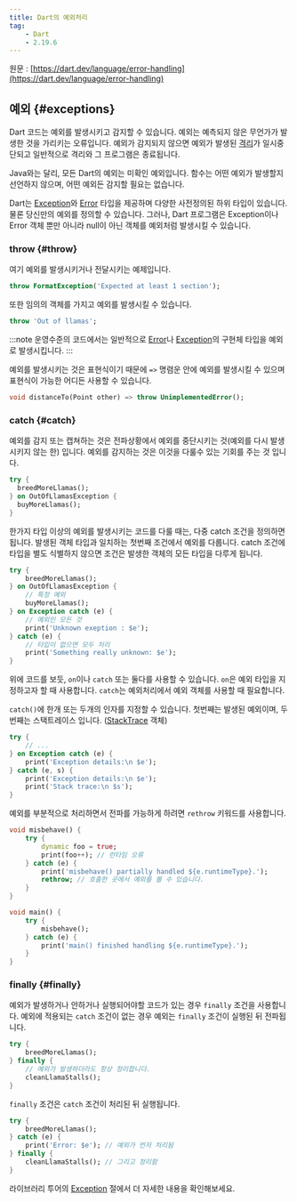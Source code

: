 ```yaml
---
title: Dart의 예외처리
tag:
    - Dart
    - 2.19.6
---
```


원문 : [https://dart.dev/language/error-handling](https://dart.dev/language/error-handling)

## 예외 {#exceptions}

Dart 코드는 예외를 발생시키고 감지할 수 있습니다.
예외는 예측되지 않은 무언가가 발생한 것을 가리키는 오류입니다.
예외가 감지되지 않으면 예외가 발생된 [격리](https://dart.dev/language/concurrency#how-isolates-work)가 일시중단되고 일반적으로 격리와 그 프로그램은 종료됩니다.

Java와는 달리, 모든 Dart의 예외는 미확인 예외입니다.
함수는 어떤 예외가 발생할지 선언하지 않으며, 어떤 예외든 감지할 필요는 없습니다.

Dart는 [Exception](https://api.dart.dev/stable/dart-core/Exception-class.html)와 [Error](https://api.dart.dev/stable/dart-core/Error-class.html) 타입을 제공하며 다양한 사전정의된 하위 타입이 있습니다.
물론 당신만의 예외를 정의할 수 있습니다.
그러나, Dart 프로그램은 Exception이나 Error 객체 뿐만 아니라 null이 아닌 객체를 예외처럼 발생시킬 수 있습니다.

### throw {#throw}

여기 예외를 발생시키거나 전달시키는 예제입니다.

```dart
throw FormatException('Expected at least 1 section');
```

또한 임의의 객체를 가지고 예외를 발생시킬 수 있습니다.

```dart
throw 'Out of llamas';
```

:::note
운영수준의 코드에서는 일반적으로 [Error](https://api.dart.dev/stable/dart-core/Error-class.html)나 [Exception](https://api.dart.dev/stable/dart-core/Exception-class.html)의 구현체 타입을 예외로 발생시킵니다.
:::

예외를 발생시키는 것은 표현식이기 때문에 `=>` 명렴운 안에 예외를 발생시킬 수 있으며 표현식이 가능한 어디든 사용할 수 있습니다.

```dart
void distanceTo(Point other) => throw UnimplementedError();
```

### catch {#catch}

예외를 감지 또는 캡쳐하는 것은 전파상황에서 예외를 중단시키는 것(예외를 다시 발생시키지 않는 한) 입니다.
예외를 감지하는 것은 이것을 다룰수 있는 기회를 주는 것 입니다.

```dart
try {
  breedMoreLlamas();
} on OutOfLlamasException {
  buyMoreLlamas();
}
```

한가지 타입 이상의 예외를 발생시키는 코드를 다룰 때는, 다중 catch 조건을 정의하면 됩니다.
발생된 객체 타입과 일치하는 첫번째 조건에서 예외를 다룹니다.
catch 조건에 타입을 별도 식별하지 않으면 조건은 발생한 객체의 모든 타입을 다루게 됩니다.

```dart
try {
    breedMoreLlamas();
} on OutOfLlamasException {
    // 특정 예외
    buyMoreLlamas();
} on Exception catch (e) {
    // 예외인 모든 것
    print('Unknown exeption : $e');
} catch (e) {
    // 타입이 없으면 모두 처리
    print('Something really unknown: $e');
}
```

위에 코드를 보듯, `on`이나 `catch` 또는 둘다를 사용할 수 있습니다.
`on`은 예외 타입을 지정하고자 할 때 사용합니다.
`catch`는 예외처리에서 예외 객체를 사용할 때 필요합니다.

`catch()`에 한개 또는 두개의 인자를 지정할 수 있습니다.
첫번째는 발생된 예외이며, 두번째는 스택트레이스 입니다. ([StackTrace](https://api.dart.dev/stable/dart-core/StackTrace-class.html) 객체)

```dart
try {
    // ...
} on Exception catch (e) {
    print('Exception details:\n $e');
} catch (e, s) {
    print('Exception details:\n $e');
    print('Stack trace:\n $s');
}
```

예외를 부분적으로 처리하면서 전파를 가능하게 하려면 `rethrow` 키워드를 사용합니다.

```dart
void misbehave() {
    try {
        dynamic foo = true;
        print(foo++); // 런타임 오류
    } catch (e) {
        print('misbehave() partially handled ${e.runtimeType}.');
        rethrow; // 호출한 곳에서 예외를 볼 수 있습니다.
    }
}

void main() {
    try {
        misbehave();
    } catch (e) {
        print('main() finished handling ${e.runtimeType}.');
    }
}
```

### finally {#finally}

예외가 발생하거나 안하거나 실행되어야할 코드가 있는 경우 `finally` 조건을 사용합니다.
예외에 적용되는 `catch` 조건이 없는 경우 예외는 `finally` 조건이 실행된 뒤 전파됩니다.

```dart
try {
    breedMoreLlamas();
} finally {
    // 예외가 발생하더라도 항상 정리합니다.
    cleanLlamaStalls();
}
```

`finally` 조건은 `catch` 조건이 처리된 뒤 실행됩니다.

```dart
try {
    breedMoreLlamas();
} catch (e) {
    print('Error: $e'); // 예외가 먼저 처리됨
} finally {
    cleanLlamaStalls(); // 그리고 정리함
}
```

라이브러리 투어의 [Exception](https://dart.dev/guides/libraries/library-tour#exceptions) 절에서 더 자세한 내용을 확인해보세요.

<AdsenseB />